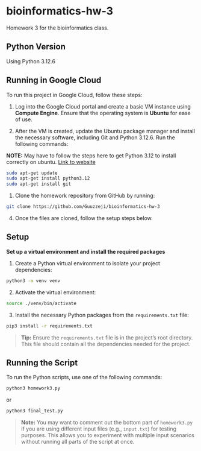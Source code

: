 # bioinformatics-hw-3
Homework 3 for the bioinformatics class.

## Python Version

Using Python 3.12.6

## Running in Google Cloud

To run this project in Google Cloud, follow these steps:

1. Log into the Google Cloud portal and create a basic VM instance using **Compute Engine**. Ensure that the operating system is **Ubuntu** for ease of use.

2. After the VM is created, update the Ubuntu package manager and install the necessary software, including Git and Python 3.12.6. Run the following commands:

**NOTE:** May have to follow the steps here to get Python 3.12 to install correctly on ubuntu. [Link to website]("https://cloudbytes.dev/snippets/upgrade-python-to-latest-version-on-ubuntu-linux)

```bash
sudo apt-get update
sudo apt-get install python3.12
sudo apt-get install git
```

1. Clone the homework repository from GitHub by running:

```bash
git clone https://github.com/Guuzzeji/bioinformatics-hw-3
```

4. Once the files are cloned, follow the setup steps below.

## Setup

**Set up a virtual environment and install the required packages**

1. Create a Python virtual environment to isolate your project dependencies:

```bash
python3 -m venv venv
```

2. Activate the virtual environment:

```bash
source ./venv/bin/activate
```

3. Install the necessary Python packages from the `requirements.txt` file:

```bash
pip3 install -r requirements.txt
```

> **Tip:** Ensure the `requirements.txt` file is in the project’s root directory. This file should contain all the dependencies needed for the project.

## Running the Script

To run the Python scripts, use one of the following commands:

```bash
python3 homework3.py
```

or

```bash
python3 final_test.py
```

> **Note:** You may want to comment out the bottom part of `homework3.py` if you are using different input files (e.g., `input.txt`) for testing purposes. This allows you to experiment with multiple input scenarios without running all parts of the script at once.
